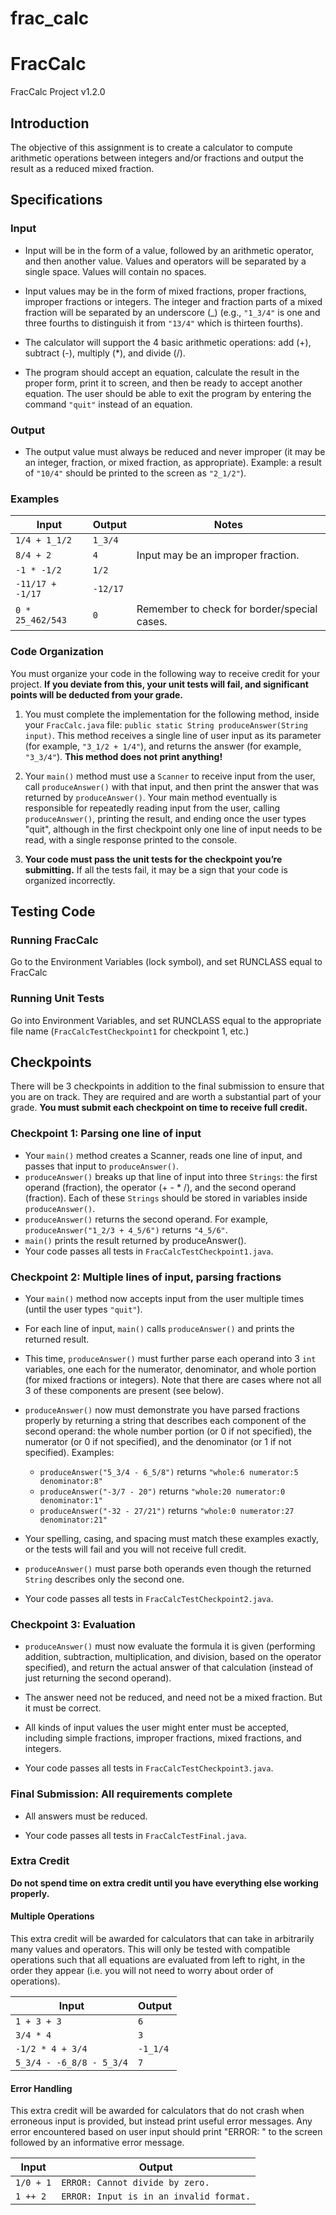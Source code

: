 # frac_calc
# FracCalc
FracCalc Project v1.2.0

## Introduction
The objective of this assignment is to create a calculator to compute arithmetic
operations between integers and/or fractions and output the result as a reduced mixed
fraction.

## Specifications
### Input
* Input will be in the form of a value, followed by an arithmetic operator, and then
another value. Values and operators will be separated by a single space. Values will
contain no spaces.

* Input values may be in the form of mixed fractions, proper fractions, improper
fractions or integers. The integer and fraction parts of a mixed fraction will be
separated by an underscore (_) (e.g., `"1_3/4"` is one and three fourths to
distinguish it from `"13/4"` which is thirteen fourths).

* The calculator will support the 4 basic arithmetic operations: add (+), subtract
(-), multiply (*), and divide (/).

* The program should accept an equation, calculate the result in the proper form,
print it to screen, and then be ready to accept another equation. The user should be
able to exit the program by entering the command `"quit"` instead of an equation.

### Output
* The output value must always be reduced and never improper (it may be an integer,
fraction, or mixed fraction, as appropriate). Example: a result of `"10/4"` should be
printed to the screen as `"2_1/2"`).

### Examples
| Input             | Output    | Notes                                         |
|-------------------|-----------|-----------------------------------------------|
| `1/4 + 1_1/2`     | `1_3/4`   |                                               |
| `8/4 + 2`         | `4`       | Input may be an improper fraction.            |
| `-1 * -1/2`       | `1/2`     |                                               |
| `-11/17 + -1/17`  | `-12/17`  |                                               |
| `0 * 25_462/543`  | `0`       | Remember to check for border/special cases.   |

### Code Organization
You must organize your code in the following way to receive credit for your project.
**If you deviate from this, your unit tests will fail, and significant points will be
deducted from your grade.**

1. You must complete the implementation for the following method, inside your
`FracCalc.java` file: `public static String produceAnswer(String input)`.
This method receives a single line of user input as its parameter (for example,
`"3_1/2 + 1/4"`), and returns the answer (for example, `"3_3/4"`). **This method does
not print anything!**

2. Your `main()` method must use a `Scanner` to receive input from the user, call
`produceAnswer()` with that input, and then print the answer that was returned by
`produceAnswer()`. Your main method eventually is responsible for repeatedly reading
input from the user, calling `produceAnswer()`, printing the result, and ending once
the user types "quit", although in the first checkpoint only one line of input needs
to be read, with a single response printed to the console.

3. **Your code must pass the unit tests for the checkpoint you’re submitting.** If
all the tests fail, it may be a sign that your code is organized incorrectly.


## Testing Code
### Running FracCalc
Go to the Environment Variables (lock symbol), and set RUNCLASS equal to FracCalc

### Running Unit Tests
Go into Environment Variables, and set RUNCLASS equal to the appropriate file name
(`FracCalcTestCheckpoint1`
for checkpoint 1, etc.) 

## Checkpoints
There will be 3 checkpoints in addition to the final submission to ensure that you
are on track. They are required and are worth a substantial part of your grade. **You
must submit each checkpoint on time to receive full credit.**

### Checkpoint 1: Parsing one line of input
* Your `main()` method creates a Scanner, reads one line of input, and passes that
input to `produceAnswer()`.
* `produceAnswer()` breaks up that line of input into three `Strings`:
the first operand (fraction), the operator (+ - * /), and the second operand
(fraction). Each of these `Strings` should be stored in variables inside
`produceAnswer()`.
* `produceAnswer()` returns the second operand. For example,
`produceAnswer("1_2/3 + 4_5/6")` returns `"4_5/6"`.
* `main()` prints the result returned by produceAnswer().
* Your code passes all tests in `FracCalcTestCheckpoint1.java`.

### Checkpoint 2: Multiple lines of input, parsing fractions
* Your `main()` method now accepts input from the user multiple times (until the user
types `"quit"`).

* For each line of input, `main()` calls `produceAnswer()` and prints the returned
result.

* This time, `produceAnswer()` must further parse each operand into 3 `int`
variables, one each for the numerator, denominator, and whole portion (for mixed
fractions or integers). Note that there are cases where not all 3 of these components
are present (see below).

* `produceAnswer()` now must demonstrate you have parsed fractions properly by
returning a string that describes each component of the second operand: the whole
number portion (or 0 if not specified), the numerator (or 0 if not specified), and
the denominator (or 1 if not specified). Examples:
    * `produceAnswer("5_3/4 - 6_5/8")` returns `"whole:6 numerator:5 denominator:8"`
    * `produceAnswer("-3/7 - 20")` returns `"whole:20 numerator:0 denominator:1"`
    * `produceAnswer("-32 - 27/21")` returns `"whole:0 numerator:27 denominator:21"`
    
* Your spelling, casing, and spacing must match these examples exactly, or the tests
will fail and you will not receive full credit.

* `produceAnswer()` must parse both operands even though the returned `String`
describes only the second one.

* Your code passes all tests in `FracCalcTestCheckpoint2.java`.

### Checkpoint 3: Evaluation
* `produceAnswer()` must now evaluate the formula it is given (performing addition,
subtraction, multiplication, and division, based on the operator specified), and
return the actual answer of that calculation (instead of just returning the second
operand).

* The answer need not be reduced, and need not be a mixed fraction. But it must be
correct.

* All kinds of input values the user might enter must be accepted, including simple
fractions, improper fractions, mixed fractions, and integers.

* Your code passes all tests in `FracCalcTestCheckpoint3.java`.

### Final Submission: All requirements complete
* All answers must be reduced.

* Your code passes all tests in `FracCalcTestFinal.java`.

### Extra Credit
**Do not spend time on extra credit until you have everything else working
properly.**

#### Multiple Operations
This extra credit will be awarded for calculators that can take in arbitrarily many
values and operators. This will only be tested with compatible operations such that
all equations are evaluated from left to right, in the order they appear (i.e. you
will not need to worry about order of operations).

| Input                     | Output    |
|---------------------------|-----------|
| `1 + 3 + 3`               | `6`       |
| `3/4 * 4`                 | `3`       |
| `-1/2 * 4 + 3/4`          | `-1_1/4`  |
| `5_3/4 - -6_8/8 - 5_3/4`  | `7`       |

#### Error Handling
This extra credit will be awarded for calculators that do not crash when erroneous
input is provided, but instead print useful error messages. Any error encountered
based on user input should print "ERROR: " to the screen followed by an informative
error message.

| Input     | Output                                    |
|-----------|-------------------------------------------|
| `1/0 + 1` | `ERROR: Cannot divide by zero.`           |
| `1 ++ 2`  | `ERROR: Input is in an invalid format.`   |


